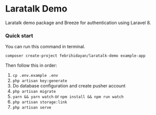 # Laratalk Demo
Laratalk demo package and Breeze for authentication using Laravel 8.

### Quick start
You can run this command in terminal.

```bash
composer create-project febrihidayan/laratalk-demo example-app
```

Then follow this in order:

1. `cp .env.example .env`
2. `php artisan key:generate`
3. Do database configuration and create pusher account
4. `php artisan migrate`
5. `yarn && yarn watch` or `npm install && npm run watch`
6. `php artisan storage:link`
7. `php artisan serve`